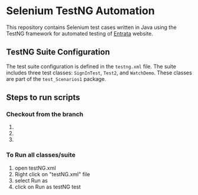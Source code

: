 # Selenium TestNG Automation

This repository contains Selenium test cases written in Java using the TestNG framework for automated testing of [Entrata](https://www.entrata.com/) website.

## TestNG Suite Configuration

The test suite configuration is defined in the `testng.xml` file. The suite includes three test classes: `SignInTest`, `Test2`, and `WatchDemo`. These classes are part of the `test_Scenarios1` package.

## Steps to run scripts

### Checkout from the branch
1.
2.
3.

### To Run all classes/suite
1. open testNG.xml 
2. Right click on "testNG.xml" file
3. select Run as
4. click on Run as testNG test

